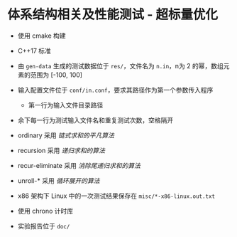 # 体系结构相关及性能测试 - 超标量优化

- 使用 cmake 构建
- C++17 标准
- 由 `gen-data` 生成的测试数据位于 `res/`，文件名为 `n.in`，n为 2 的幂，数组元素的范围为 [-100, 100]
- 输入配置文件位于 `conf/in.conf`，要求其路径作为第一个参数传入程序

  - 第一行为输入文件目录路径
- 余下每一行为测试输入文件名和重复测试次数，空格隔开
- ordinary 采用 *链式求和的平凡算法*
- recursion 采用 *递归求和的算法*
- recur-eliminate 采用 *消除尾递归求和的算法*
- unroll-* 采用 *循环展开的算法*
- x86 架构下 Linux 中的一次测试结果保存在 `misc/*-x86-linux.out.txt`
- 使用 chrono 计时库
- 实验报告位于 `doc/`
